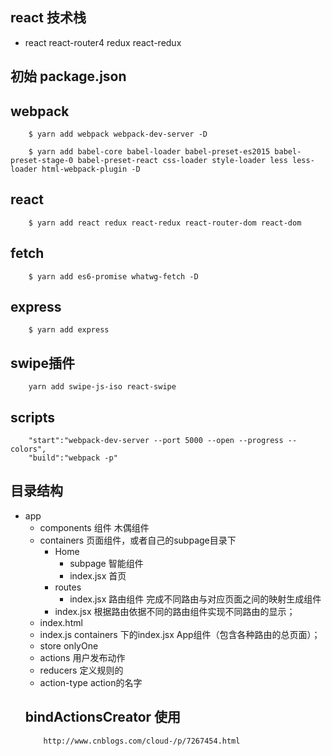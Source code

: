 ## react 技术栈
- react react-router4 redux react-redux
## 初始 package.json
## webpack
```
    $ yarn add webpack webpack-dev-server -D
```
```
    $ yarn add babel-core babel-loader babel-preset-es2015 babel-preset-stage-0 babel-preset-react css-loader style-loader less less-loader html-webpack-plugin -D
```
## react 
```
    $ yarn add react redux react-redux react-router-dom react-dom
```
## fetch 
```
    $ yarn add es6-promise whatwg-fetch -D
```
## express
```
    $ yarn add express
```
## swipe插件
```
    yarn add swipe-js-iso react-swipe
```
## scripts
```
    "start":"webpack-dev-server --port 5000 --open --progress --colors",
    "build":"webpack -p"
```
## 目录结构
- app
    - components 组件 木偶组件
    - containers 页面组件，或者自己的subpage目录下
        - Home
            - subpage 智能组件
            - index.jsx 首页
        - routes
            - index.jsx 路由组件 完成不同路由与对应页面之间的映射生成组件
        - index.jsx 根据路由依据不同的路由组件实现不同路由的显示；
    - index.html 
    - index.js containers 下的index.jsx App组件（包含各种路由的总页面）；
    - store onlyOne
    - actions 用户发布动作
    - reducers 定义规则的
    - action-type action的名字
    ## bindActionsCreator 使用
    ```
        http://www.cnblogs.com/cloud-/p/7267454.html
    ```
